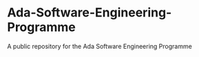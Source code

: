 # Ada-Software-Engineering-Programme
A public repository for the Ada Software Engineering Programme
